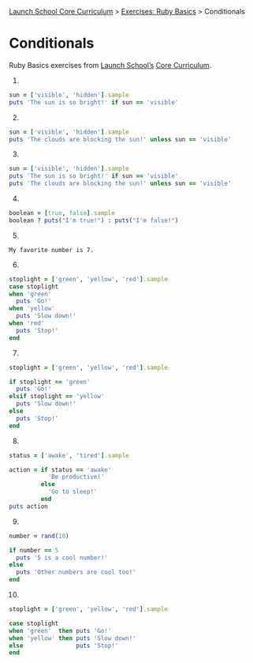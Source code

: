 [Launch School Core Curriculum](/README.md) >
[Exercises: Ruby Basics](/exercises/ruby_basics/ruby_basics_contents.md) >
Conditionals

# Conditionals

Ruby Basics exercises from [Launch School’s](https://launchschool.com) [Core Curriculum](https://launchschool.com/courses).

1. 
```ruby
sun = ['visible', 'hidden'].sample
puts 'The sun is so bright!' if sun == 'visible'
```
2. 
```ruby
sun = ['visible', 'hidden'].sample
puts 'The clouds are blocking the sun!' unless sun == 'visible'
```
3. 
```ruby
sun = ['visible', 'hidden'].sample
puts 'The sun is so bright!' if sun == 'visible'
puts 'The clouds are blocking the sun!' unless sun == 'visible'
```
4. 
```ruby
boolean = [true, false].sample
boolean ? puts("I'm true!") : puts("I'm false!")
```
5. 
```
My favorite number is 7.
```
6. 
```ruby
stoplight = ['green', 'yellow', 'red'].sample
case stoplight
when 'green'
  puts 'Go!'
when 'yellow'
  puts 'Slow down!'
when 'red'
  puts 'Stop!'
end
```
7. 
```ruby
stoplight = ['green', 'yellow', 'red'].sample

if stoplight == 'green'
  puts 'Go!'
elsif stoplight == 'yellow'
  puts 'Slow down!'
else
  puts 'Stop!'
end
```
8. 
```ruby
status = ['awake', 'tired'].sample

action = if status == 'awake'
           'Be productive!'
         else
           'Go to sleep!'
         end
puts action
```
9. 
```ruby
number = rand(10)

if number == 5
  puts '5 is a cool number!'
else
  puts 'Other numbers are cool too!'
end
```
10. 
```ruby
stoplight = ['green', 'yellow', 'red'].sample

case stoplight
when 'green'  then puts 'Go!'
when 'yellow' then puts 'Slow down!'
else               puts 'Stop!'
end
```
